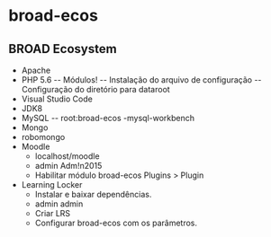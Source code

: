 # broad-ecos
## BROAD Ecosystem
- Apache
- PHP 5.6
-- Módulos!
-- Instalação do arquivo de configuração
-- Configuração do diretório para dataroot
- Visual Studio Code
- JDK8
- MySQL
-- root:broad-ecos
-mysql-workbench
- Mongo
- robomongo
- Moodle
  - localhost/moodle
  - admin Adm!n2015
  - Habilitar módulo broad-ecos Plugins > Plugin
- Learning Locker
     - Instalar e baixar dependências.
     - admin admin
     - Criar LRS
     - Configurar broad-ecos com os parâmetros.